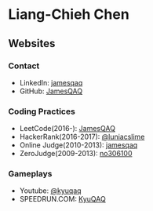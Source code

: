 # Liang-Chieh Chen

## Websites

### Contact

- LinkedIn: [jamesqaq](https://www.linkedin.com/in/jamesqaq)
- GitHub: [JamesQAQ](https://github.com/JamesQAQ)

### Coding Practices

- LeetCode(2016-): [JamesQAQ](https://leetcode.com/JamesQAQ)
- HackerRank(2016-2017): [@luniacslime](https://www.hackerrank.com/profile/luniacslime)
- Online Judge(2010-2013): [jamesqaq](https://onlinejudge.org/index.php?option=com_onlinejudge&Itemid=8&page=show_authorstats&userid=69006)
- ZeroJudge(2009-2013): [no306100](https://zerojudge.tw/UserStatistic?id=9600)

### Gameplays

- Youtube: [@kyuqaq](https://www.youtube.com/@kyuqaq)
- SPEEDRUN.COM: [KyuQAQ](https://www.speedrun.com/users/KyuQAQ)
